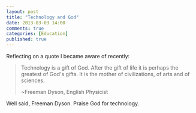 ```yaml
---
layout: post
title: "Technology and God"
date: 2013-03-03 14:00
comments: true
categories: [Education]
published: true
---
```

Reflecting on a quote I became aware of recently:

>Technology is a gift of God. After the gift of life it is perhaps the greatest of God's gifts. It is the mother of civilizations, of arts and of sciences.
>
>~Freeman Dyson, English Physicist

Well said, Freeman Dyson. Praise God for technology.
